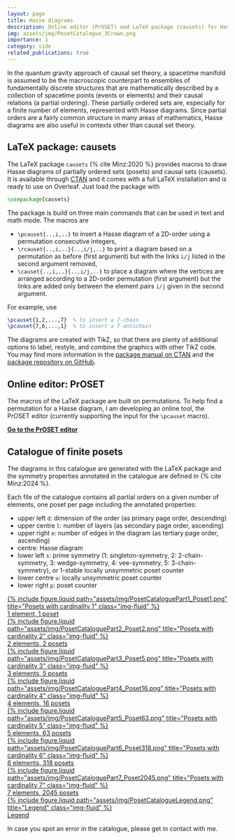```yaml
---
layout: page
title: Hasse diagrams
description: Online editor (PrOSET) and LaTeX package (causets) for Hasse diagrams of posets and causal sets.
img: assets/img/PosetCatalogue_3Crown.png
importance: 1
category: side
related_publications: true
---
```



In the quantum gravity approach of causal set theory, a spacetime manifold is assumed to be the macroscopic counterpart to ensembles of fundamentally discrete structures that are mathematically described by a collection of spacetime points (events or elements) and their causal relations (a partial ordering). 
These partially ordered sets are, especially for a finite number of elements, represented with Hasse diagrams. 
Since partial orders are a fairly common structure in many areas of mathematics, Hasse diagrams are also useful in contexts other than causal set theory.


## LaTeX package: causets

The LaTeX package `causets` {% cite Minz:2020 %} provides macros to draw Hasse diagrams of partially ordered sets (posets) and causal sets (causets). It is available through [CTAN](https://ctan.org/pkg/causets) and it comes with a full LaTeX installation and is ready to use on Overleaf. Just load the package with
```tex
\usepackage{causets}
```

The package is build on three main commands that can be used in text and math mode. 
The macros are 
- `\pcauset{..,i,..}` to insert a Hasse diagram of a 2D-order using a permutation consecutive integers,
- `\rcauset{..,i,..}{..,i/j,..}` to print a diagram based on a permutation as before (first argument) but with the links `i/j` listed in the second argument removed, 
- `\causet{..,i,..}{..,i/j,..}` to place a diagram where the vertices are arranged according to a 2D-order permutation (first argument) but the links are added only between the element pairs `i/j` given in the second argument. 

For example, use
```tex
\pcauset{1,2,...,7}  % to insert a 7-chain
\pcauset{7,6,...,1}  % to insert a 7-antichain
```

The diagrams are created with TikZ, so that there are plenty of additional options to label, restyle, and combine the graphics with other TikZ code.
You may find more information in the [package manual on CTAN](https://ctan.org/pkg/causets) and the [package repository on GitHub](https://github.com/c-minz/LaTeX-causets).


## Online editor: PrOSET

The macros of the LaTeX package are built on permutations. 
To help find a permutation for a Hasse diagram, I am developing an online tool, the PrOSET editor (currently supporting the input for the `\pcauset` macro).

**[Go to the PrOSET editor](/assets/html/proset-editor.html)**


## Catalogue of finite posets

The diagrams in this catalogue are generated with the LaTeX package and the symmetry properties annotated in the catalogue are defined in {% cite Minz:2024 %}.

Each file of the catalogue contains all partial orders on a given number of elements, one poset per page including the annotated properties:
- upper left `d`: dimension of the order (as primary page order, descending)
- upper centre `l`: number of layers (as secondary page order, ascending)
- upper right `e`: number of edges in the diagram (as tertiary page order, ascending)
- centre: Hasse diagram
- lower left `s`: prime symmetry (1: singleton-symmetry, 2: 2-chain-symmetry, 3: wedge-symmetry, 4: vee-symmetry, 5: 3-chain-symmetry), 
  or 1-stable locally unsymmetric poset counter
- lower centre `u`: locally unsymmetric poset counter
- lower right `p`: poset counter

<div class="container">
<div class="row row-cols-1 row-cols-sm-2 row-cols-md-3 row-cols-lg-4">
  <div class="col">
    <a href="/assets/pdf/PosetCataloguePart1.pdf">
      <div class="card h-100 hoverable">
        {% include figure.liquid path="assets/img/PosetCataloguePart1_Poset1.png" title="Posets with cardinality 1" class="img-fluid" %}
        <div class="card-body">1&nbsp;element, 1&nbsp;poset</div>
      </div>
    </a>
  </div>
  <div class="col">
    <a href="/assets/pdf/PosetCataloguePart2.pdf">
      <div class="card h-100 hoverable">
        {% include figure.liquid path="assets/img/PosetCataloguePart2_Poset2.png" title="Posets with cardinality 2" class="img-fluid" %}
        <div class="card-body">2&nbsp;elements, 2&nbsp;posets</div>
      </div>
    </a>
  </div>
  <div class="col">
    <a href="/assets/pdf/PosetCataloguePart3.pdf">
      <div class="card h-100 hoverable">
        {% include figure.liquid path="assets/img/PosetCataloguePart3_Poset5.png" title="Posets with cardinality 3" class="img-fluid" %}
        <div class="card-body">3&nbsp;elements, 5&nbsp;posets</div>
      </div>
    </a>
  </div>
  <div class="col">
    <a href="/assets/pdf/PosetCataloguePart4.pdf">
      <div class="card h-100 hoverable">
        {% include figure.liquid path="assets/img/PosetCataloguePart4_Poset16.png" title="Posets with cardinality 4" class="img-fluid" %}
        <div class="card-body">4&nbsp;elements, 16&nbsp;posets</div>
      </div>
    </a>
  </div>
  <div class="col">
    <a href="/assets/pdf/PosetCataloguePart5.pdf">
      <div class="card h-100 hoverable">
        {% include figure.liquid path="assets/img/PosetCataloguePart5_Poset63.png" title="Posets with cardinality 5" class="img-fluid" %}
        <div class="card-body">5&nbsp;elements, 63&nbsp;posets</div>
      </div>
    </a>
  </div>
  <div class="col">
    <a href="/assets/pdf/PosetCataloguePart6.pdf">
      <div class="card h-100 hoverable">
        {% include figure.liquid path="assets/img/PosetCataloguePart6_Poset318.png" title="Posets with cardinality 6" class="img-fluid" %}
        <div class="card-body">6&nbsp;elements, 318&nbsp;posets</div>
      </div>
    </a>
  </div>
  <div class="col">
    <a href="/assets/pdf/PosetCataloguePart7.pdf">
      <div class="card h-100 hoverable">
        {% include figure.liquid path="assets/img/PosetCataloguePart7_Poset2045.png" title="Posets with cardinality 7" class="img-fluid" %}
        <div class="card-body">7&nbsp;elements, 2045&nbsp;posets</div>
      </div>
    </a>
  </div>
  <div class="col">
    <a href="/assets/pdf/PosetCatalogueLegend.pdf">
      <div class="card h-100 hoverable">
        {% include figure.liquid path="assets/img/PosetCatalogueLegend.png" title="Legend" class="img-fluid" %}
        <div class="card-body">Legend</div>
      </div>
    </a>
  </div>
</div>
</div>

In case you spot an error in the catalogue, please get in contact with me. 

